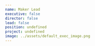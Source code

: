 ```yaml
---
name: Maker Lead
executive: false
director: false
lead: false
position: undefined
project: undefined
image: ../assets/default_exec_image.png
---
```

